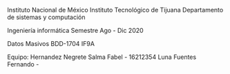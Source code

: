 Instituto Nacional de México
Instituto Tecnológico de Tijuana
Departamento de sistemas y computación

Ingeniería informática
Semestre Ago - Dic 2020

Datos Masivos
BDD-1704 IF9A

Equipo:
Hernandez Negrete Salma Fabel - 16212354
Luna Fuentes Fernando -

